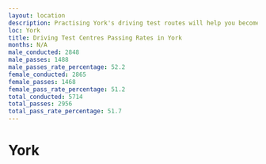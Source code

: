 ```yaml
---
layout: location
description: Practising York's driving test routes will help you become more confident in your gear-changing abilities.
loc: York
title: Driving Test Centres Passing Rates in York
months: N/A
male_conducted: 2848
male_passes: 1488
male_passes_rate_percentage: 52.2
female_conducted: 2865
female_passes: 1468
female_pass_rate_percentage: 51.2
total_conducted: 5714
total_passes: 2956
total_pass_rate_percentage: 51.7
---
```


# York
